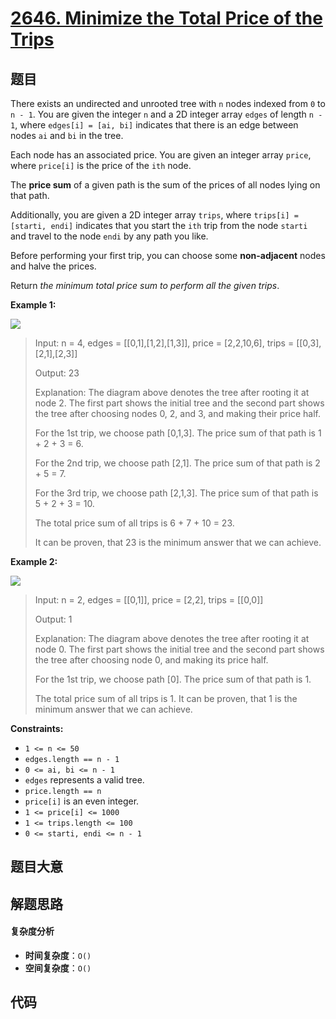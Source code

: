 # [2646. Minimize the Total Price of the Trips](https://leetcode.com/problems/minimize-the-total-price-of-the-trips/)

## 题目

There exists an undirected and unrooted tree with `n` nodes indexed from `0`
to `n - 1`. You are given the integer `n` and a 2D integer array `edges` of
length `n - 1`, where `edges[i] = [ai, bi]` indicates that there is an edge
between nodes `ai` and `bi` in the tree.

Each node has an associated price. You are given an integer array `price`,
where `price[i]` is the price of the `ith` node.

The **price sum** of a given path is the sum of the prices of all nodes lying
on that path.

Additionally, you are given a 2D integer array `trips`, where `trips[i] =
[starti, endi]` indicates that you start the `ith` trip from the node `starti`
and travel to the node `endi` by any path you like.

Before performing your first trip, you can choose some **non-adjacent** nodes
and halve the prices.

Return _the minimum total price sum to perform all the given trips_.

**Example 1:**

![](https://assets.leetcode.com/uploads/2023/03/16/diagram2.png)

> Input: n = 4, edges = [[0,1],[1,2],[1,3]], price = [2,2,10,6], trips = [[0,3],[2,1],[2,3]]
>
> Output: 23
>
> Explanation: The diagram above denotes the tree after rooting it at node 2. The first part shows the initial tree and the second part shows the tree after choosing nodes 0, 2, and 3, and making their price half.
>
> For the 1st trip, we choose path [0,1,3]. The price sum of that path is 1 + 2 + 3 = 6.
>
> For the 2nd trip, we choose path [2,1]. The price sum of that path is 2 + 5 = 7.
>
> For the 3rd trip, we choose path [2,1,3]. The price sum of that path is 5 + 2 + 3 = 10.
>
> The total price sum of all trips is 6 + 7 + 10 = 23.
>
> It can be proven, that 23 is the minimum answer that we can achieve.

**Example 2:**

![](https://assets.leetcode.com/uploads/2023/03/16/diagram3.png)

> Input: n = 2, edges = [[0,1]], price = [2,2], trips = [[0,0]]
>
> Output: 1
>
> Explanation: The diagram above denotes the tree after rooting it at node 0. The first part shows the initial tree and the second part shows the tree after choosing node 0, and making its price half.
>
> For the 1st trip, we choose path [0]. The price sum of that path is 1.
>
> The total price sum of all trips is 1. It can be proven, that 1 is the minimum answer that we can achieve.

**Constraints:**

- `1 <= n <= 50`
- `edges.length == n - 1`
- `0 <= ai, bi <= n - 1`
- `edges` represents a valid tree.
- `price.length == n`
- `price[i]` is an even integer.
- `1 <= price[i] <= 1000`
- `1 <= trips.length <= 100`
- `0 <= starti, endi <= n - 1`

## 题目大意

## 解题思路

#### 复杂度分析

- **时间复杂度**：`O()`
- **空间复杂度**：`O()`

## 代码

```javascript

```
